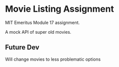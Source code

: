 # Movie Listing Assignment

MIT Emeritus Module 17 assignment.

A mock API of super old movies.

## Future Dev

Will change movies to less problematic options
